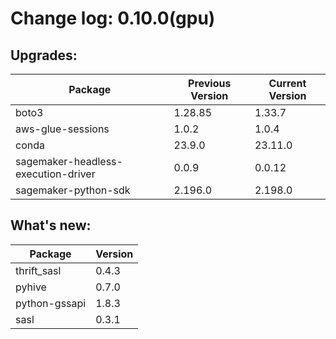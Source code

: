 # Change log: 0.10.0(gpu)

## Upgrades: 

Package | Previous Version | Current Version
---|---|---
boto3|1.28.85|1.33.7
aws-glue-sessions|1.0.2|1.0.4
conda|23.9.0|23.11.0
sagemaker-headless-execution-driver|0.0.9|0.0.12
sagemaker-python-sdk|2.196.0|2.198.0

## What's new: 

Package | Version 
---|---
thrift_sasl|0.4.3
pyhive|0.7.0
python-gssapi|1.8.3
sasl|0.3.1
